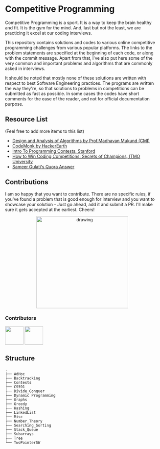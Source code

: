# Competitive Programming

Competitive Programming is a sport. It is a way to keep the brain healthy and fit. It is the gym for the mind. And, last but not the least, we are practicing it excel at our coding interviews.

This repository contains solutions and codes to various online competitive programming challenges from various popular platforms. The links to the problem statements are specified at the beginning of each code, or along with the commit message. Apart from that, I've also put here some of the very common and important problems and algorithms that are commonly asked in interviews.

It should be noted that mostly none of these solutions are written with respect to best Software Engineering practices. The programs are written the way they're, so that solutions to problems in competitions can be submitted as fast as possible. In some cases the codes have short comments for the ease of the reader, and not for official documentation purpose.

## Resource List

(Feel free to add more items to this list)
- [Design and Analysis of Algorithms by Prof.Madhavan Mukund (CMI)](https://www.cmi.ac.in/~madhavan/nptel-algorithms-2015/)
- [CodeMonk by HackerEarth](https://www.hackerearth.com/practice/codemonk/)
- [Intro To Programming Contests, Stanford](http://web.stanford.edu/class/cs97si/)
- [How to Win Coding Competitions: Secrets of Champions, ITMO University](https://www.edx.org/course/how-to-win-coding-competitions-secrets-of-champion)
- [Sameer Gulati's Quora Answer](https://www.quora.com/What-is-a-list-of-data-structures-that-a-competitive-programmer-must-know/answer/Sameer-Gulati-3)

## Contributions
I am so happy that you want to contribute. There are no specific rules, if you've found a problem that is good enough for interview and you want to showcase your solution - Just go ahead, add it and submit a PR. I'll make sure it gets accepted at the earliest. Cheers!

<p align="center">
<img src="https://media0.giphy.com/media/DGWAx8d3IkICs/giphy.gif?cid=790b76115cf6d589576968446f90b1a1&rid=giphy.gif" alt="drawing" width="300"/>
</p>

### Contributors

<span>
<a href="https://github.com/PK-100"><img src="https://avatars.githubusercontent.com/u/68665655?v=4" width="60"><a/>
<a href="https://github.com/sank8dalvi"><img src="https://avatars.githubusercontent.com/u/36796116?v=4" width="60"><a/>
</span>

## Structure

```
.
├── AdHoc
├── Backtracking
├── Contests
├── CS591
├── Divide_Conquer
├── Dynamic Programming
├── Graphs
├── Greedy
├── Hashing
├── LinkedList
├── Misc
├── Number_Theory
├── Searching_Sorting
├── Stack_Queue
├── Subarrays
├── Tree
└── TwoPointerSW
```

